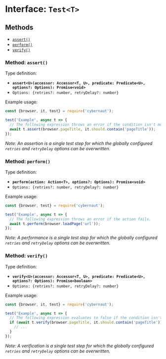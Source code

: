 # Interface: `Test<T>`

## Methods

* [`assert()`](#method-assert)
* [`perform()`](#method-perform)
* [`verify()`](#method-verify)

### Method: `assert()`

Type definition:

* **`assert<U>(accessor: Accessor<T, U>, predicate: Predicate<U>, options?: Options): Promise<void>`**
* `Options: {retries?: number, retryDelay?: number}`

Example usage:

```js
const {browser, it, test} = require('cybernaut');

test('Example', async t => {
  // The following expression throws an error if the condition isn't met.
  await t.assert(browser.pageTitle, it.should.contain('pageTitle'));
});
```

*Note: An assertion is a single test step for which the globally configured `retries` and `retryDelay` options can be overwritten.*

### Method: `perform()`

Type definition:

* **`perform(action: Action<T>, options?: Options): Promise<void>`**
* `Options: {retries?: number, retryDelay?: number}`

Example usage:

```js
const {browser, test} = require('cybernaut');

test('Example', async t => {
  // The following expression throws an error if the action fails.
  await t.perform(browser.loadPage('url'));
});
```

*Note: A performance is a single test step for which the globally configured `retries` and `retryDelay` options can be overwritten.*

### Method: `verify()`

Type definition:

* **`verify<U>(accessor: Accessor<T, U>, predicate: Predicate<U>, options?: Options): Promise<boolean>`**
* `Options: {retries?: number, retryDelay?: number}`

Example usage:

```js
const {browser, it, test} = require('cybernaut');

test('Example', async t => {
  // The following expression evaluates to false if the condition isn't met.
  if (await t.verify(browser.pageTitle, it.should.contain('pageTitle'))) {
    // ...
  }
});
```

*Note: A verification is a single test step for which the globally configured `retries` and `retryDelay` options can be overwritten.*
